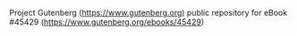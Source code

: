 Project Gutenberg (https://www.gutenberg.org) public repository for eBook #45429 (https://www.gutenberg.org/ebooks/45429)

